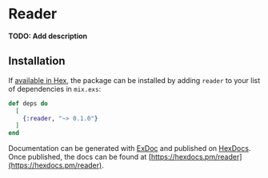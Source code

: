 # Reader

**TODO: Add description**

## Installation

If [available in Hex](https://hex.pm/docs/publish), the package can be installed
by adding `reader` to your list of dependencies in `mix.exs`:

```elixir
def deps do
  [
    {:reader, "~> 0.1.0"}
  ]
end
```

Documentation can be generated with [ExDoc](https://github.com/elixir-lang/ex_doc)
and published on [HexDocs](https://hexdocs.pm). Once published, the docs can
be found at [https://hexdocs.pm/reader](https://hexdocs.pm/reader).

